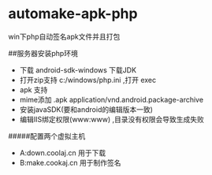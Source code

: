 # automake-apk-php
win下php自动签名apk文件并且打包

##服务器安装php环境

* 下载 android-sdk-windows  下载JDK
* 打开zip支持 c:/windows/php.ini ,打开 exec
* apk 支持
* mime添加 .apk application/vnd.android.package-archive
* 安装javaSDK(要和android的编辑版本一致)
* 编辑IIS绑定权限(www:www) ,目录没有权限会导致生成失败

#####配置两个虚拟主机

* A:down.coolaj.cn  用于下载
* B:make.cookaj.cn  用于制作签名